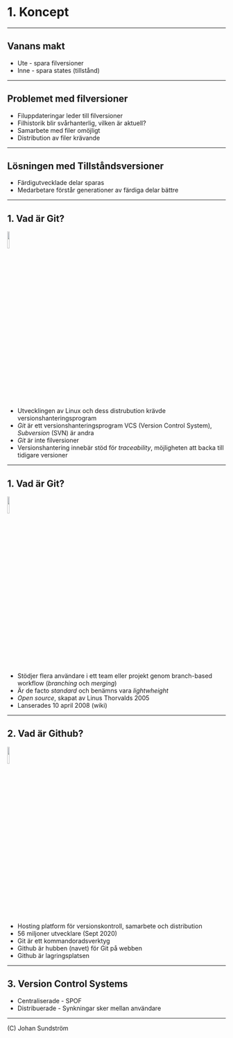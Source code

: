 # 1. Koncept

---

## Vanans makt

* Ute - spara filversioner
* Inne - spara states (tillstånd)

---

## Problemet med filversioner

* Filuppdateringar leder till filversioner
* Filhistorik blir svårhanterlig, vilken är aktuell?
* Samarbete med filer omöjligt
* Distribution av filer krävande

---

## Lösningen med Tillståndsversioner

* Färdigutvecklade delar sparas
* Medarbetare förstår generationer av färdiga delar bättre

---

## 1. Vad är Git?

<img src="https://git-scm.com/images/logos/downloads/Git-Logo-2Color.png" width="10%" height="10%" />

* Utvecklingen av Linux och dess distrubution krävde versionshanteringsprogram
* _Git_ är ett versionshanteringsprogram VCS (Version Control System), _Subversion_ (SVN) är andra
* _Git_ är inte filversioner
* Versionshantering innebär stöd för _traceability_, möjligheten att backa till tidigare versioner

---

## 1. Vad är Git?

<img src="https://git-scm.com/images/logos/downloads/Git-Logo-2Color.png" width="10%" height="10%" />

* Stödjer flera användare i ett team eller projekt genom branch-based workflow (_branching_ och _merging_)
* Är de facto _standard_ och benämns vara _lightwheight_
* _Open source_, skapat av Linus Thorvalds 2005
* Lanserades 10 april 2008 (wiki)

---

## 2. Vad är Github?

<img src="https://github.githubassets.com/images/modules/logos_page/Octocat.png" width="10%" height="10%" />

* Hosting platform för versionskontroll, samarbete och distribution
* 56 miljoner utvecklare (Sept 2020)
* Git är ett kommandoradsverktyg
* Github är hubben (navet) för Git på webben
* Github är lagringsplatsen

---

## 3. Version Control Systems

* Centraliserade - SPOF
* Distribuerade - Synkningar sker mellan användare

--- 

(C) Johan Sundström